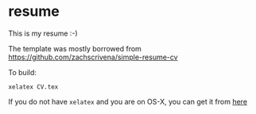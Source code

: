 # resume
This is my resume :-)

The template was mostly borrowed from https://github.com/zachscrivena/simple-resume-cv

To build:

```
xelatex CV.tex
```

If you do not have `xelatex` and you are on OS-X, you can get it from [here](http://www.tug.org/mactex/)
